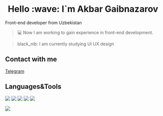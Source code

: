   <h1 align="center"> Hello :wave: I`m Akbar Gaibnazarov </h1>
 Front-end developer from Uzbekistan

> :computer: Now I am working to gain experience in front-end development.

> black_nib: I am currently studying UI UX design

## Contact with me

[Telegram](https://t.me/jasecore)

## Languages&Tools

<img src="https://img.shields.io/badge/HTML-E34F26?style=for-the-badge&logo=html5&logoColor=white" /> <img src="https://img.shields.io/badge/CSS-1572B6?style=for-the-badge&logo=css3&logoColor=white" /> <img src="https://img.shields.io/badge/javascript-F7DF1E?style=for-the-badge&logo=javascript&logoColor=white" /> <img src="https://img.shields.io/badge/Figma-F24E1E?style=for-the-badge&logo=figma&logoColor=white" />  <img src="https://img.shields.io/badge/visual studio code-007ACC?style=for-the-badge&logo=visualstudiocode&logoColor=white" />

![](https://github-profile-summary-cards.vercel.app/api/cards/profile-details?username=jasecore&theme=solarized_dark)
